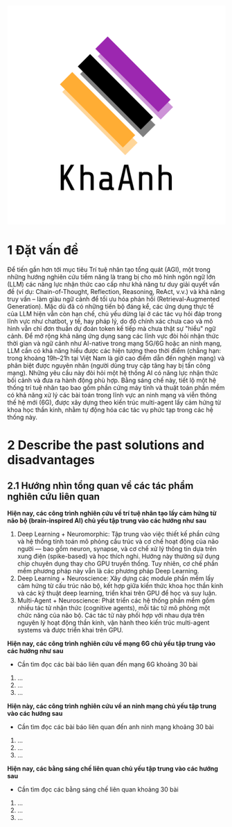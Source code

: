 ![KhaAnh](./assets/logo-transparent.png)

# 1 Đặt vấn đề
Để tiến gần hơn tới mục tiêu Trí tuệ nhân tạo tổng quát (AGI), một trong những hướng nghiên cứu tiềm năng là trang bị cho mô hình ngôn ngữ lớn (LLM) các năng lực nhận thức cao cấp như khả năng tư duy giải quyết vấn đề (ví dụ: Chain-of-Thought, Reflection, Reasoning, ReAct, v.v.) và khả năng truy vấn – làm giàu ngữ cảnh để tối ưu hóa phản hồi (Retrieval-Augmented Generation). Mặc dù đã có những tiến bộ đáng kể, các ứng dụng thực tế của LLM hiện vẫn còn hạn chế, chủ yếu dừng lại ở các tác vụ hỏi đáp trong lĩnh vực như chatbot, y tế, hay pháp lý, do độ chính xác chưa cao và mô hình vẫn chỉ đơn thuần dự đoán token kế tiếp mà chưa thật sự "hiểu" ngữ cảnh. Để mở rộng khả năng ứng dụng sang các lĩnh vực đòi hỏi nhận thức thời gian và ngữ cảnh như AI-native trong mạng 5G/6G hoặc an ninh mạng, LLM cần có khả năng hiểu được các hiện tượng theo thời điểm (chẳng hạn: trong khoảng 19h–21h tại Việt Nam là giờ cao điểm dẫn đến nghẽn mạng) và phân biệt được nguyên nhân (người dùng truy cập tăng hay bị tấn công mạng). Những yêu cầu này đòi hỏi một hệ thống AI có năng lực nhận thức bối cảnh và đưa ra hành động phù hợp. Bằng sáng chế này, tiết lộ một hệ thống trí tuệ nhân tạo bao gồm phần cứng máy tính và thuật toán phần mềm có khả năng xử lý các bài toán trong lĩnh vực an ninh mạng và viễn thông thế hệ mới (6G), được xây dựng theo kiến trúc multi-agent lấy cảm hứng từ khoa học thần kinh, nhằm tự động hóa các tác vụ phức tạp trong các hệ thống này.


# 2 Describe the past solutions and disadvantages 
## 2.1 Hướng nhìn tổng quan về các tác phẩm nghiên cứu liên quan

**Hiện nay, các công trình nghiên cứu về trí tuệ nhân tạo lấy cảm hứng từ não bộ (brain-inspired AI) chủ yếu tập trung vào các hướng như sau**

1. Deep Learning + Neuromorphic: Tập trung vào việc thiết kế phần cứng và hệ thống tính toán mô phỏng cấu trúc và cơ chế hoạt động của não người — bao gồm neuron, synapse, và cơ chế xử lý thông tin dựa trên xung điện (spike-based) và học thích nghi. Hướng này thường sử dụng chip chuyên dụng thay cho GPU truyền thống. Tuy nhiên, cơ chế phần mềm phương pháp này vẫn là các phương pháp Deep Learning. 
2. Deep Learning + Neuroscience: Xây dựng các module phần mềm lấy cảm hứng từ cấu trúc não bộ, kết hợp giữa kiến thức khoa học thần kinh và các kỹ thuật deep learning, triển khai trên GPU để học và suy luận.
3. Multi-Agent + Neuroscience: Phát triển các hệ thống phần mềm gồm nhiều tác tử nhận thức (cognitive agents), mỗi tác tử mô phỏng một chức năng của não bộ. Các tác tử này phối hợp với nhau dựa trên nguyên lý hoạt động thần kinh, vận hành theo kiến trúc multi-agent systems và được triển khai trên GPU.

**Hiện nay, các công trình nghiên cứu về mạng 6G chủ yếu tập trung vào các hướng như sau**
- Cần tìm đọc các bài báo liên quan đến mạng 6G khoảng 30 bài
1. ...
2. ...
3. ...

**Hiện này, các công trình nghiên cứu về an ninh mạng chủ yếu tập trung vào các hướng sau**
- Cần tìm đọc các bài báo liên quan đến anh ninh mạng khoảng 30 bài
1. ...
2. ...
3. ...

**Hiện nay, các bằng sáng chế liên quan chủ yếu tập trung vào các hướng sau**
- Cần tìm đọc các bằng sáng chế liên quan khoảng 30 bài
1. ...
2. ...
3. ...
